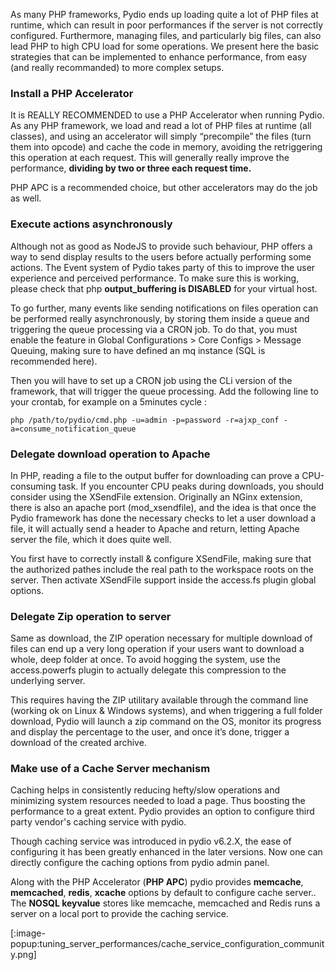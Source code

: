 As many PHP frameworks, Pydio ends up loading quite a lot of PHP files at runtime, which can result in poor performances if the server is not correctly configured. Furthermore, managing files, and particularly big files, can also lead PHP to high CPU load for some operations. We present here the basic strategies that can be implemented to enhance performance, from easy (and really recommanded) to more complex setups.

### Install a PHP Accelerator
It is REALLY RECOMMENDED to use a PHP Accelerator when running Pydio. As any PHP framework, we load and read a lot of PHP files at runtime (all classes), and using an accelerator will simply “precompile” the files (turn them into opcode) and cache the code in memory, avoiding the retriggering this operation at each request. This will generally really improve the performance, **dividing by two or three each request time.**

PHP APC is a recommended choice, but other accelerators may do the job as well.

### Execute actions asynchronously
Although not as good as NodeJS to provide such behaviour, PHP offers a way to send display results to the users before actually performing some actions. The Event system of Pydio takes party of this to improve the user experience and perceived performance. To make sure this is working, please check that php **output_buffering is DISABLED** for your virtual host.

To go further, many events like sending notifications on files operation can be performed really asynchronously, by storing them inside a queue and triggering the queue processing via a CRON job. To do that, you must enable the feature in Global Configurations > Core Configs > Message Queuing, making sure to have defined an mq instance (SQL is recommended here).

Then you will have to set up a CRON job using the CLi version of the framework, that will trigger the queue processing. Add the following line to your crontab, for example on a 5minutes cycle :

`php /path/to/pydio/cmd.php -u=admin -p=password -r=ajxp_conf -a=consume_notification_queue`

### Delegate download operation to Apache
In PHP, reading a file to the output buffer for downloading can prove a CPU-consuming task. If you encounter CPU peaks during downloads, you should consider using the XSendFile extension. Originally an NGinx extension, there is also an apache port (mod_xsendfile), and the idea is that once the Pydio framework has done the necessary checks to let a user download a file, it will actually send a header to Apache and return, letting Apache server the file, which it does quite well.

You first have to correctly install & configure XSendFile, making sure that the authorized pathes include the real path to the workspace roots on the server. Then activate XSendFile support inside the access.fs plugin global options.

### Delegate Zip operation to server
Same as download, the ZIP operation necessary for multiple download of files can end up a very long operation if your users want to download a whole, deep folder at once. To avoid hogging the system, use the access.powerfs plugin to actually delegate this compression to the underlying server.

This requires having the ZIP utilitary available through the command line (working ok on Linux & Windows systems), and when triggering a full folder download, Pydio will launch a zip command on the OS, monitor its progress and display the percentage to the user, and once it’s done, trigger a download of the created archive.

### Make use of a Cache Server mechanism

Caching helps in consistently reducing hefty/slow operations and minimizing system resources needed to load a page. Thus boosting the performance to a great extent. Pydio provides an option to configure third party vendor's caching service with pydio.

Though caching service was introduced in pydio v6.2.X, the ease of configuring it has been greatly enhanced in the later versions. Now one can directly configure the caching options from pydio admin panel.

Along with the PHP Accelerator (**PHP APC**) pydio provides **memcache**, **memcached**, **redis**, **xcache** options by default to configure cache server.. The **NOSQL keyvalue** stores like memcache, memcached and Redis runs a server on a local port to provide the caching service.
 
[:image-popup:tuning_server_performances/cache_service_configuration_community.png]